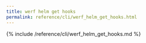 ```yaml
---
title: werf helm get hooks
permalink: reference/cli/werf_helm_get_hooks.html
---
```


{% include /reference/cli/werf_helm_get_hooks.md %}

